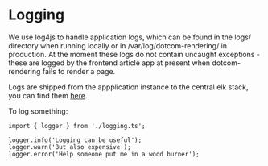 # Logging

We use log4js to handle application logs, which can be found in the logs/ directory when running locally
or in /var/log/dotcom-rendering/ in production. At the moment these logs do not contain uncaught exceptions - these
are logged by the frontend article app at present when dotcom-rendering fails to render a page.

Logs are shipped from the appplication instance to the central elk stack, you can find them [here](<https://logs.gutools.co.uk/app/kibana#/discover?_g=()&_a=(columns:!(_source),index:a35a6090-59d7-11e8-bbe4-cbb5b151b19c,interval:auto,query:(language:lucene,query:'app:dotcom-rendering'),sort:!('@timestamp',desc))>).

To log something:

    import { logger } from './logging.ts';

    logger.info('Logging can be useful');
    logger.warn('But also expensive');
    logger.error('Help someone put me in a wood burner');
